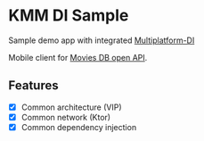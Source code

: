 # KMM DI Sample
Sample demo app with integrated [Multiplatform-DI](https://github.com/anioutkazharkova/di-multiplatform-lib)

Mobile client for [Movies DB open API](https://www.themoviedb.org).

## Features 

- [X] Common architecture (VIP)
- [X] Common network (Ktor)
- [X] Common dependency injection
